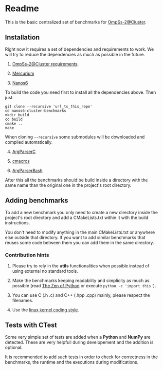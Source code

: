 <!--
 !-- Copyright (C) 2019  Jimmy Aguilar Mena
 !--
 !-- This program is free software: you can redistribute it and/or modify
 !-- it under the terms of the GNU General Public License as published by
 !-- the Free Software Foundation, either version 3 of the License, or
 !-- (at your option) any later version.
 !--
 !-- This program is distributed in the hope that it will be useful,
 !-- but WITHOUT ANY WARRANTY; without even the implied warranty of
 !-- MERCHANTABILITY or FITNESS FOR A PARTICULAR PURPOSE.  See the
 !-- GNU General Public License for more details.
 !--
 !-- You should have received a copy of the GNU General Public License
 !-- along with this program.  If not, see <http://www.gnu.org/licenses/>.
  -->

# Readme


This is the basic centralized set of benchmarks for
[OmpSs-2@Cluster](https://github.com/bsc-pm/nanos6/blob/master/docs/cluster/README-CLUSTER.md).

## Installation

Right now it requires a set of dependencies and requirements to
work. We will try to reduce the dependencies as much as possible in
the future.

1. [OmpSs-2@Cluster
requirements](https://github.com/bsc-pm/nanos6/blob/master/docs/cluster/README-CLUSTER.md#system-requirements).

2. [Mercurium](https://pm.bsc.es/mcxx)

3. [Nanos6](https://pm.bsc.es/ftp/ompss-2/doc/user-guide/build/nanos6.html)

To build the code you need first to install all the dependencies above. Then just:

```console
git clone --recursive 'url_to_this_repo'
cd nanos6-cluster-benchmarks
mkdir build
cd build
cmake ..
make
```

When cloning `--recursive` some submodules will be downloaded and compiled automatically.

4. [ArgParserC](https://github.com/Ergus/ArgParserC.git)

5. [cmacros](https://github.com/Ergus/cmacros.git)

6. [ArgParserBash](https://github.com/Ergus/ArgParseBash.git)

After this all the benchmarks should be build inside a directory with
the same name than the original one in the project's root directory.

## Adding benchmarks

To add a new benchmark you only need to create a new directory inside
the project's root directory and add a CMakeLists.txt within it with
the build instructions.

You don't need to modify anything in the main CMakeLists.txt or
anywhere else outside that directory. If you want to add similar
benchmarks that reuses some code between them you can add them in the
same directory.

### Contribution hints

1. Please try to rely in the **utils** functionalities when possible
   instead of using external no standard tools.

2. Make the benchmarks keeping readability and simplicity as much as
   possible (read [The Zen of
   Python](https://www.python.org/dev/peps/pep-0020/) or execute
   `python -c 'import this'`).
   
3. You can use C (.h .c) and C++ (.hpp .cpp) mainly, please respect
   the filenames.
   
4. Use the [linux kernel coding
   style](https://www.kernel.org/doc/html/v4.10/process/coding-style.html).

## Tests with CTest

Some very simple set of tests are added when a **Python** and
**NumPy** are detected. These are very helpfull during developement
and the addition is optional.

It is recommended to add such tests in order to check for correctness
in the benchmarks, the runtime and the executions during
modifications.


